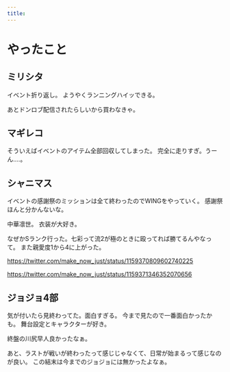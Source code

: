```yaml
---
title: 
---
```


# やったこと

## ミリシタ

イベント折り返し。
ようやくランニングハイッできる。

あとドンロブ配信されたらしいから買わなきゃ。

## マギレコ

そういえばイベントのアイテム全部回収してしまった。
完全に走りすぎ。うーん‥‥。

## シャニマス

イベントの感謝祭のミッションは全て終わったのでWINGをやっていく。
感謝祭ほんと分かんないな。

中華凛世。
衣装が大好き。

なぜかSランク行った。七彩って流2が極のときに殴ってれば勝てるんやなって。
また親愛度1から4に上がった。

https://twitter.com/make_now_just/status/1159370809602740225

https://twitter.com/make_now_just/status/1159371346352070656

## ジョジョ4部

気が付いたら見終わってた。面白すぎる。
今まで見たので一番面白かったかも。
舞台設定とキャラクターが好き。

終盤の川尻早人良かったなぁ。

あと、ラストが戦いが終わったって感じじゃなくて、日常が始まるって感じなのが良い。
この結末は今までのジョジョには無かったよなぁ。
